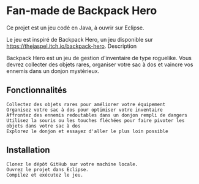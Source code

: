 # Fan-made de Backpack Hero

Ce projet est un jeu codé en Java, à ouvrir sur Eclipse.

Le jeu est inspiré de Backpack Hero, un jeu disponible sur https://thejaspel.itch.io/backpack-hero.
Description

Backpack Hero est un jeu de gestion d'inventaire de type roguelike. Vous devrez collecter des objets rares, organiser votre sac à dos et vaincre vos ennemis dans un donjon mystérieux.
## Fonctionnalités

    Collectez des objets rares pour améliorer votre équipement
    Organisez votre sac à dos pour optimiser votre inventaire
    Affrontez des ennemis redoutables dans un donjon rempli de dangers
    Utilisez la souris ou les touches fléchées pour faire pivoter les objets dans votre sac à dos
    Explorez le donjon et essayez d'aller le plus loin possible

## Installation

    Clonez le dépôt GitHub sur votre machine locale.
    Ouvrez le projet dans Eclipse.
    Compilez et exécutez le jeu.
